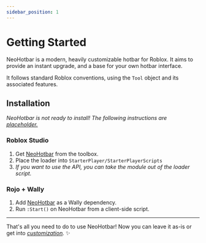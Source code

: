 ```yaml
---
sidebar_position: 1
---
```


# Getting Started

NeoHotbar is a modern, heavily customizable hotbar for Roblox. It aims to provide an instant upgrade, and a base for your own hotbar interface.

It follows standard Roblox conventions, using the `Tool` object and its associated features.

## Installation

*NeoHotbar is not ready to install! The following instructions are <u>placeholder.</u>*

### Roblox Studio

1. Get [NeoHotbar](https://example.com) from the toolbox.
2. Place the loader into `StarterPlayer/StarterPlayerScripts`
3. *If you want to use the API, you can take the module out of the loader script.*

### Rojo + Wally

1. Add [NeoHotbar](https://wally.run) as a Wally dependency.
2. Run `:Start()` on NeoHotbar from a client-side script.

---

That's all you need to do to use NeoHotbar! Now you can leave it as-is or get into *[customization](/docs/customization).* ✨